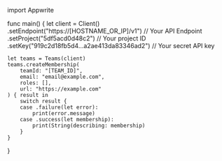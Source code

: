 import Appwrite

func main() {
    let client = Client()
      .setEndpoint("https://[HOSTNAME_OR_IP]/v1") // Your API Endpoint
      .setProject("5df5acd0d48c2") // Your project ID
      .setKey("919c2d18fb5d4...a2ae413da83346ad2") // Your secret API key

    let teams = Teams(client)
    teams.createMembership(
        teamId: "[TEAM_ID]",
        email: "email@example.com",
        roles: [],
        url: "https://example.com"
    ) { result in
        switch result {
        case .failure(let error):
            print(error.message)
        case .success(let membership):
            print(String(describing: membership)
        }
    }
}
